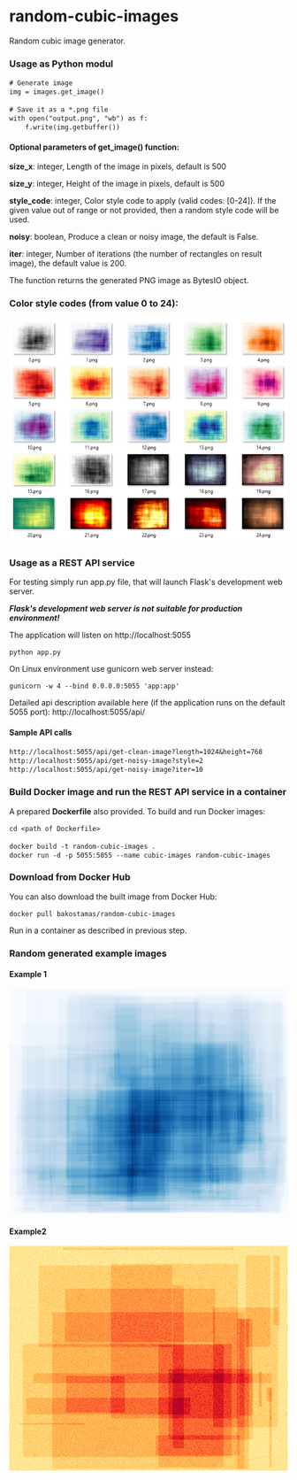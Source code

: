 # random-cubic-images
Random cubic image generator.

### Usage as Python modul
```
# Generate image
img = images.get_image()

# Save it as a *.png file
with open("output.png", "wb") as f:
    f.write(img.getbuffer())
```

#### Optional parameters of get_image() function:

**size_x**: integer,
    Length of the image in pixels, default is 500

**size_y**: integer,
    Height of the image in pixels, default is 500

**style_code**: integer,
    Color style code to apply (valid codes: [0-24]).
    If the given value out of range or not provided, then a random style code will be used.

**noisy**: boolean,
    Produce a clean or noisy image, the default is False.

**iter**: integer,
    Number of iterations (the number of rectangles on result image), the default value is 200.

The function returns the generated PNG image as BytesIO object.

### Color style codes (from value 0 to 24):
![Image style codes](example_images/image_styles.jpg)


### Usage as a REST API service
For testing simply run app.py file, that will launch Flask's development web server.

***Flask's development web server is not suitable for production environment!***

The application will listen on http://localhost:5055
```
python app.py
```

On Linux environment use gunicorn web server instead:
```
gunicorn -w 4 --bind 0.0.0.0:5055 'app:app'
```

Detailed api description available here (if the application runs on the default 5055 port):
http://localhost:5055/api/

#### Sample API calls

```
http://localhost:5055/api/get-clean-image?length=1024&height=768
http://localhost:5055/api/get-noisy-image?style=2
http://localhost:5055/api/get-noisy-image?iter=10
```

### Build Docker image and run the REST API service in a container
A prepared **Dockerfile** also provided. To build and run Docker images:

```
cd <path of Dockerfile>

docker build -t random-cubic-images .
docker run -d -p 5055:5055 --name cubic-images random-cubic-images
```

### Download from Docker Hub
You can also download the built image from Docker Hub:
```
docker pull bakostamas/random-cubic-images
```
Run in a container as described in previous step.

### Random generated example images
#### Example 1
![Example 1](example_images/example1.png)

#### Example2
![Example 2](example_images/example2.png)
